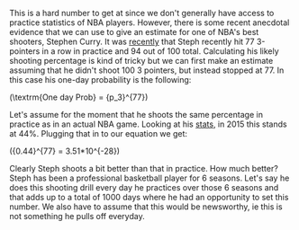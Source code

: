 This is a hard number to get at since we don't generally have access to practice statistics of NBA players.  However, there is some recent anecdotal evidence that we can use to give an estimate for one of NBA's best shooters, Stephen Curry.  It was [recently](http://espn.go.com/nba/story/_/id/12692397/stephen-curry-golden-state-warriors-makes-77-consecutive-3-pointers-practice) that Steph recently hit 77 3-pointers in a row in practice and 94 out of 100 total.  Calculating his likely shooting percentage is kind of tricky but we can first make an estimate assuming that he didn't shoot 100 3 pointers, but instead stopped at 77.  In this case his one-day probability is the following:

\(\textrm{One day Prob} = {p_3}^{77}\)

Let's assume for the moment that he shoots the same percentage in practice as in an actual NBA game.  Looking at his [stats](http://espn.go.com/nba/player/stats/_/id/3975/stephen-curry), in 2015 this stands at 44%.  Plugging that in to our equation we get:

\({0.44}^{77} = 3.51*10^{-28}\)

Clearly Steph shoots a bit better than that in practice.  How much better?  Steph has been a professional basketball player for 6 seasons.  Let's say he does this shooting drill every day he practices over those 6 seasons and that adds up to a total of 1000 days where he had an opportunity to set this number.  We also have to assume that this would be newsworthy, ie this is not something he pulls off everyday.  